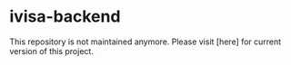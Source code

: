 # ivisa-backend
This repository is not maintained anymore. Please visit [here] for current version of this project.
